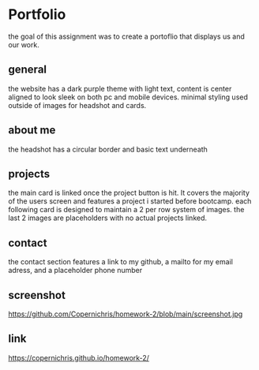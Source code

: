 # Portfolio
the goal of this assignment was to create a portoflio that displays us and our work.

## general
the website has a dark purple theme with light text, content is center aligned to look sleek on both pc and mobile devices. minimal styling used outside of images for headshot and cards.

## about me
the headshot has a circular border and basic text underneath

## projects
the main card is linked once the project button is hit. It covers the majority of the users screen and features a project i started before bootcamp. 
each following card is designed to maintain a 2 per row system of images. the last 2 images are placeholders with no actual projects linked.

## contact
the contact section features a link to my github, a mailto for my email adress, and a placeholder phone number

## screenshot
https://github.com/Copernichris/homework-2/blob/main/screenshot.jpg
## link
https://copernichris.github.io/homework-2/
